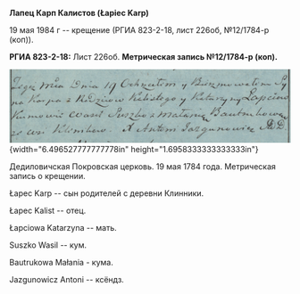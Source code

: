 **Лапец Карп Калистов (Łapiec Karp)**

19 мая 1984 г -- крещение (РГИА 823-2-18, лист 226об, №12/1784-р (коп)).

**РГИА 823-2-18:** Лист 226об. **Метрическая запись №12/1784-р (коп).**

![](./media/69657e809cd291f4ce7242a600fceb327b6a75d5.png){width="6.496527777777778in"
height="1.6958333333333333in"}

Дедиловичская Покровская церковь. 19 мая 1784 года. Метрическая запись о
крещении.

Łapec Karp -- сын родителей с деревни Клинники.

Łapec Kalist -- отец.

Łapciowa Katarzyna -- мать.

Suszko Wasil -- кум.

Bautrukowa Małania - кума.

Jazgunowicz Antoni -- ксёндз.
